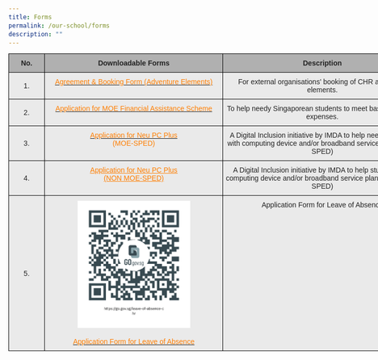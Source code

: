 ```yaml
---
title: Forms
permalink: /our-school/forms
description: ""
---
```

<style type="text/css">
.tg  {border-collapse:collapse;border-spacing:0;}
.tg td{border-color:black;border-style:solid;border-width:1px;font-family:Arial, sans-serif;font-size:14px;
  overflow:hidden;padding:10px 5px;word-break:normal;}
.tg th{border-color:black;border-style:solid;border-width:1px;font-family:Arial, sans-serif;font-size:14px;
  font-weight:normal;overflow:hidden;padding:10px 5px;word-break:normal;}
.tg .tg-ii8k{background-color:#EAEAEA;color:#222;text-align:center;vertical-align:top}
.tg .tg-dwlh{background-color:#B0B0B0;color:#222;font-weight:bold;text-align:center;vertical-align:middle}
.tg .tg-ku5w{background-color:#EAEAEA;color:#222;text-align:center;vertical-align:middle}
.tg .tg-elnk{background-color:#EAEAEA;color:#FF7E00;text-align:center;vertical-align:top}
.tg .tg-pip2{background-color:#EAEAEA;color:#FF7E00;text-align:center;text-decoration:underline;vertical-align:top}
</style>
<table class="tg" style="undefined;table-layout: fixed; width: 819px">
<colgroup>
<col style="width: 71px">
<col style="width: 354px">
<col style="width: 394px">
</colgroup>
<thead>
  <tr>
    <th class="tg-dwlh"><span style="color:#222;background-color:#B0B0B0">No.</span></th>
    <th class="tg-dwlh"><span style="color:#222;background-color:#B0B0B0">Downloadable Forms</span></th>
    <th class="tg-dwlh"><span style="color:#222;background-color:#B0B0B0">Description</span></th>
  </tr>
</thead>
<tbody>
  <tr>
    <td class="tg-ku5w"><span style="color:#222;background-color:#EAEAEA">1.</span></td>
    <td class="tg-elnk"><a href="https://christchurchsec.moe.edu.sg/qql/slot/u533/our%20school/forms/2020/F0-09-5%20Agreement%20&%20Booking%20Form%20for%20External%20Organization.pdf"><span style="text-decoration:none;color:#FF7E00">Agreement &amp; Booking Form (Adventure Elements)</span></a></td>
    <td class="tg-ku5w"><span style="color:#222;background-color:#EAEAEA">For external organisations' booking of CHR adventure elements.</span></td>
  </tr>
  <tr>
    <td class="tg-ku5w"><span style="color:#222;background-color:#EAEAEA"> 2.</span></td>
    <td class="tg-elnk"><a href="https://christchurchsec.moe.edu.sg/qql/slot/u533/our%20school/Sec%201%20Registration/2022/MOE%20FAS%20Application%20Form_for%20Website%2022%20Dec.pdf"><span style="text-decoration:none;color:#FF7E00"> Application for MOE Financial Assistance Scheme</span></a></td>
    <td class="tg-ku5w"><span style="color:#222;background-color:#EAEAEA">To help needy Singaporean students to meet basic schooling  expenses.</span></td>
  </tr>
  <tr>
    <td class="tg-ku5w"><span style="color:#222;background-color:#EAEAEA"> 3.</span></td>
    <td class="tg-elnk"><a href="https://christchurchsec.moe.edu.sg/qql/slot/u533/our%20school/forms/2020/NPP%20PC-Bundle%20Application%20Form%20v5.3%20(2%20Sep%202020)%20for%20MOE-SPED%20FAS.pdf"><span style="text-decoration:none;color:#FF7E00"> Application for Neu PC Plus</span></a><br>(MOE-SPED)</td>
    <td class="tg-ku5w"><span style="color:#222;background-color:#EAEAEA">A Digital Inclusion initiative by IMDA to help needy students with computing device and/or broadband service plan </span>(MOE-SPED)</td>
  </tr>
  <tr>
    <td class="tg-ku5w"><span style="color:#222;background-color:#EAEAEA"> 4.</span></td>
    <td class="tg-pip2"><a href="https://christchurchsec.moe.edu.sg/qql/slot/u533/our%20school/forms/2020/NPP%20PC-Bundle%20Application%20Form%20v12.3%20(2%20Sep%202020)%20for%20NON%20MOE-SPED%20FAS.pdf"><span style="text-decoration:underline;color:#FF7E00">Application for Neu PC Plus</span></a><br>(NON MOE-SPED)</td>
    <td class="tg-ku5w"><span style="color:#222;background-color:#EAEAEA"> A Digital Inclusion initiative by IMDA to help students with computing device and/or broadband service plan </span>(NON MOE-SPED)</td>
  </tr>
  <tr>
    <td class="tg-ku5w"><span style="color:#222;background-color:#EAEAEA"> 5.</span></td>
    <td class="tg-ii8k"><img src="/images/loa%20form.png" 
     style="width:65%"><br><br><a href="https://go.gov.sg/leave-of-absence-chr" target="_blank" rel="noopener noreferrer"><span style="text-decoration:none;color:#FF7E00">Application Form for Leave of Absence</span></a></td>
    <td class="tg-ii8k"><span style="color:#222;background-color:#EAEAEA">Application Form for Leave of Absence </span></td>
  </tr>
</tbody>
</table>